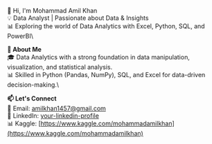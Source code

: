 👋 Hi, I'm Mohammad Amil Khan  
💡 Data Analyst | Passionate about Data & Insights\
📊 Exploring the world of Data Analytics with Excel, Python, SQL, and PowerBI\

**🚀 About Me**  
🎓 Data Analytics with a strong foundation in data manipulation, visualization, and statistical analysis.\
📊 Skilled in Python (Pandas, NumPy), SQL, and Excel for data-driven decision-making.\

 **📫 Let's Connect**  
📧 Email: [amilkhan1457@gmail.com](mailto\:amilkhan1457@gmail.com)\
🔗 LinkedIn: [your-linkedin-profile](https://linkedin.com/in/your-profile)\
📊 Kaggle: [https://www.kaggle.com/mohammadamilkhan](https://www.kaggle.com/mohammadamilkhan)
